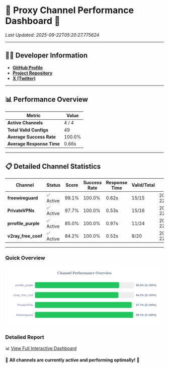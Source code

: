 # 🌟 Proxy Channel Performance Dashboard 🌟

_Last Updated: 2025-09-22T05:20:27.775624_

---

## 👩‍💻 Developer Information

- **[GitHub Profile](https://github.com/4n0nymou3)**  
- **[Project Repository](https://github.com/4n0nymou3/multi-proxy-config-fetcher)**  
- **[X (Twitter)](https://x.com/4n0nymou3)**  

---

## 📊 Performance Overview

| Metric                | Value       |
|-----------------------|-------------|
| **Active Channels**   | 4 / 4       |
| **Total Valid Configs** | 49          |
| **Average Success Rate** | 100.0%      |
| **Average Response Time** | 0.66s       |

---

## 📋 Detailed Channel Statistics

| Channel          | Status     | Score  | Success Rate | Response Time | Valid/Total | Last Success               |
|------------------|------------|--------|--------------|---------------|-------------|----------------------------|
| **freewireguard**  | ✅ Active  | 99.1%  | 100.0% | 0.62s         | 15/15       | 2025-09-22T05:20:27.773799 |
| **PrivateVPNs**  | ✅ Active  | 97.7%  | 100.0% | 0.53s         | 15/16       | 2025-09-22T05:20:27.130362 |
| **prrofile_purple**  | ✅ Active  | 85.0%  | 100.0% | 0.97s         | 11/24       | 2025-09-22T05:20:25.962357 |
| **v2ray_free_conf**  | ✅ Active  | 84.2%  | 100.0% | 0.52s         | 8/20       | 2025-09-22T05:20:26.567374 |

---

### Quick Overview
<div align="center">
  <a href="https://raw.githubusercontent.com/nullluser/NullRepo/refs/heads/main/assets/channel_stats_chart.svg">
    <img src="https://raw.githubusercontent.com/nullluser/NullRepo/refs/heads/main/assets/channel_stats_chart.svg" alt="Source Performance Statistics" width="800">
  </a>
</div>

### Detailed Report
📊 [View Full Interactive Dashboard](https://htmlpreview.github.io/?https://github.com/nullluser/NullRepo/blob/main/assets/performance_report.html)

🎉 **All channels are currently active and performing optimally!** 🎉
